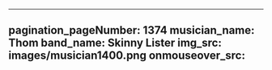 ------
pagination_pageNumber: 1374
musician_name: Thom
band_name: Skinny Lister
img_src: images/musician1400.png
onmouseover_src: 
------